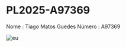 # PL2025-A97369
Nome : Tiago Matos Guedes
Número : A97369

![eu](https://github.com/user-attachments/assets/c90bfde7-55cc-41ed-927c-8bc988d84250)
